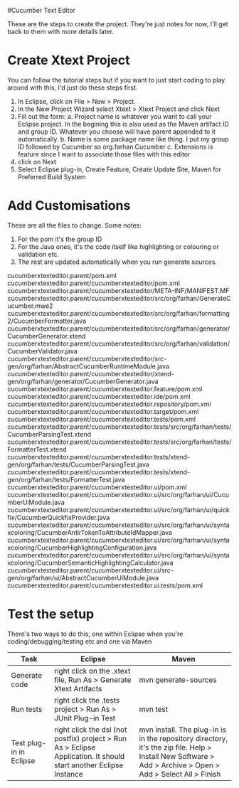 #Cucumber Text Editor

These are the steps to create the project.
They're just notes for now, I'll get back to them with more details later.

# Create Xtext Project

You can follow the tutorial steps but if you want to just start coding to play around with this, I'd just do these steps first.

1. In Eclipse, click on File > New > Project.
2. In the New Project Wizard select Xtext > Xtext Project and click Next
3. Fill out the form:
a. Project name is whatever you want to call your Eclipse project. In the begining this is also used as the Maven artifact ID and group ID. Whatever you choose will have parent appended to it automatically.
b. Name is some package name like thing. I put my group ID followed by Cucumber so org.farhan.Cucumber
c. Extensions is feature since I want to associate those files with this editor
4. click on Next
5. Select Eclipse plug-in, Create Feature, Create Update Site, Maven for Preferred Build System

# Add Customisations

These are all the files to change. Some notes:
1. For the pom it's the group ID
2. For the Java ones, it's the code itself like highlighting or colouring or validation etc.
3. The rest are updated automatically when you run generate sources.

cucumberxtexteditor.parent/pom.xml
cucumberxtexteditor.parent/cucumberxtexteditor/pom.xml
cucumberxtexteditor.parent/cucumberxtexteditor/META-INF/MANIFEST.MF
cucumberxtexteditor.parent/cucumberxtexteditor/src/org/farhan/GenerateCucumber.mwe2
cucumberxtexteditor.parent/cucumberxtexteditor/src/org/farhan/formatting2/CucumberFormatter.java
cucumberxtexteditor.parent/cucumberxtexteditor/src/org/farhan/generator/CucumberGenerator.xtend
cucumberxtexteditor.parent/cucumberxtexteditor/src/org/farhan/validation/CucumberValidator.java
cucumberxtexteditor.parent/cucumberxtexteditor/src-gen/org/farhan/AbstractCucumberRuntimeModule.java
cucumberxtexteditor.parent/cucumberxtexteditor/xtend-gen/org/farhan/generator/CucumberGenerator.java
cucumberxtexteditor.parent/cucumberxtexteditor.feature/pom.xml
cucumberxtexteditor.parent/cucumberxtexteditor.ide/pom.xml
cucumberxtexteditor.parent/cucumberxtexteditor.repository/pom.xml
cucumberxtexteditor.parent/cucumberxtexteditor.target/pom.xml
cucumberxtexteditor.parent/cucumberxtexteditor.tests/pom.xml
cucumberxtexteditor.parent/cucumberxtexteditor.tests/src/org/farhan/tests/CucumberParsingTest.xtend
cucumberxtexteditor.parent/cucumberxtexteditor.tests/src/org/farhan/tests/FormatterTest.xtend
cucumberxtexteditor.parent/cucumberxtexteditor.tests/xtend-gen/org/farhan/tests/CucumberParsingTest.java
cucumberxtexteditor.parent/cucumberxtexteditor.tests/xtend-gen/org/farhan/tests/FormatterTest.java
cucumberxtexteditor.parent/cucumberxtexteditor.ui/pom.xml
cucumberxtexteditor.parent/cucumberxtexteditor.ui/src/org/farhan/ui/CucumberUiModule.java
cucumberxtexteditor.parent/cucumberxtexteditor.ui/src/org/farhan/ui/quickfix/CucumberQuickfixProvider.java
cucumberxtexteditor.parent/cucumberxtexteditor.ui/src/org/farhan/ui/syntaxcoloring/CucumberAntlrTokenToAttributeIdMapper.java
cucumberxtexteditor.parent/cucumberxtexteditor.ui/src/org/farhan/ui/syntaxcoloring/CucumberHighlightingConfiguration.java
cucumberxtexteditor.parent/cucumberxtexteditor.ui/src/org/farhan/ui/syntaxcoloring/CucumberSemanticHighlightingCalculator.java
cucumberxtexteditor.parent/cucumberxtexteditor.ui/src-gen/org/farhan/ui/AbstractCucumberUiModule.java
cucumberxtexteditor.parent/cucumberxtexteditor.ui.tests/pom.xml

# Test the setup

There's two ways to do this, one within Eclipse when you're coding/debugging/testing etc and one via Maven 

| Task | Eclipse | Maven |
| ---- | ------- | ----- |
| Generate code | right click on the .xtext file, Run As > Generate Xtext Artifacts | mvn generate-sources |
| Run tests | right click the .tests project > Run As > JUnit Plug-in Test | mvn test |
| Test plug-in in Eclipse | right click the dsl (not postfix) project > Run As > Eclipse Application. It should start another Eclipse Instance | mvn install. The plug-in is in the repository directory, it's the zip file. Help > Install New Software > Add > Archive > Open  > Add > Select All > Finish |